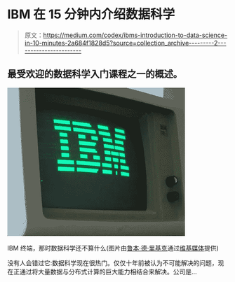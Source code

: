 # IBM 在 15 分钟内介绍数据科学

> 原文：<https://medium.com/codex/ibms-introduction-to-data-science-in-10-minutes-2a684f1828d5?source=collection_archive---------2----------------------->

## **最受欢迎的数据科学入门课程之一的概述。**

![](img/2732444540346dba45219dc9dc9d8df6.png)

IBM 终端，那时数据科学还不算什么(图片由[鲁本·德·里基克](https://commons.wikimedia.org/wiki/Special:Contributions/Rderijcke)通过[维基媒体](https://commons.wikimedia.org/wiki/File:Ibm_px_xt_color.jpg)提供)

没有人会错过它:数据科学现在很热门。仅仅十年前被认为不可能解决的问题，现在正通过将大量数据与分布式计算的巨大能力相结合来解决。公司是…